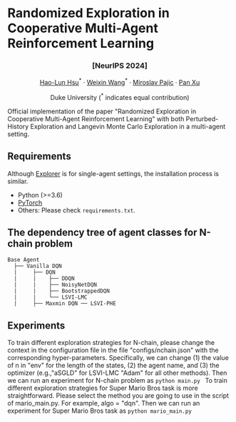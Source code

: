 # Randomized Exploration in Cooperative Multi-Agent Reinforcement Learning

### <p align="center">[NeurIPS 2024]</p>

<p align="center">
  <a href="https://hlhsu.github.io/">Hao-Lun Hsu</a><sup>*</sup> ·
  <a href="https://scholar.google.com/citations?user=WluAK5cAAAAJ&hl=zh-CN">Weixin Wang</a><sup>*</sup> ·
  <a href="https://hlhsu.github.io/](https://people.duke.edu/~mp275/">Miroslav Pajic</a> ·
  <a href="https://panxulab.github.io/">Pan Xu</a>
</p>
<p align="center">
Duke University (<sup>*</sup> indicates equal contribution)
</p>
Official implementation of the paper "Randomized Exploration in Cooperative Multi-Agent Reinforcement Learning" with both Perturbed-History Exploration and Langevin Monte Carlo Exploration in a multi-agent setting.

## Requirements

Although [Explorer](https://github.com/qlan3/Explorer/tree/master) is for single-agent settings, the installation process is similar.
- Python (>=3.6)
- [PyTorch](https://pytorch.org/)
- Others: Please check `requirements.txt`.

## The dependency tree of agent classes for N-chain problem

    Base Agent
      ├── Vanilla DQN
      |     ├── DQN
      |     |    ├── DDQN
      |     |    ├── NoisyNetDQN
      |     |    ├── BootstrappedDQN
      |     |    └── LSVI-LMC
      |     ├── Maxmin DQN ── LSVI-PHE
     
     




## Experiments

To train different exploration strategies for N-chain, please change the context in the configuration file in the file "configs/nchain.json" with the corresponding hyper-parameters. Specifically, we can change (1) the value of n in "env" for the length of the states, (2) the agent name, and (3) the optimizer (e.g.,"aSGLD" for LSVI-LMC "Adam" for all other methods).
Then we can run an experiment for N-chain problem as
```python main.py ```
To train different exploration strategies for Super Mario Bros task is more straightforward. Please select the method you are going to use in the script of mario_main.py. For example, algo = "dqn". Then we can run an experiment for Super Mario Bros task as 
```python mario_main.py ```




